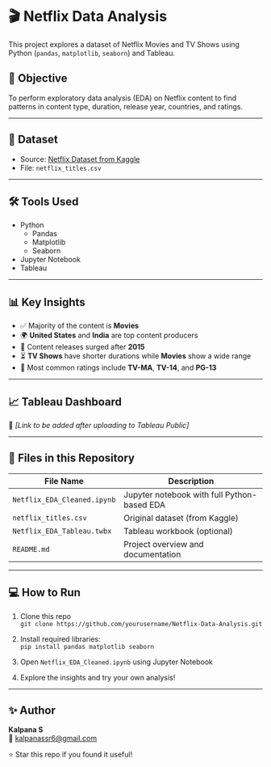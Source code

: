 # 🎬 Netflix Data Analysis

This project explores a dataset of Netflix Movies and TV Shows using Python (`pandas`, `matplotlib`, `seaborn`) and Tableau.

## 🧠 Objective

To perform exploratory data analysis (EDA) on Netflix content to find patterns in content type, duration, release year, countries, and ratings.

---

## 📁 Dataset

- Source: [Netflix Dataset from Kaggle](https://www.kaggle.com/datasets/shivamb/netflix-shows)
- File: `netflix_titles.csv`

---

## 🛠️ Tools Used

- Python
  - Pandas
  - Matplotlib
  - Seaborn
- Jupyter Notebook
- Tableau

---

## 📊 Key Insights

- ✅ Majority of the content is **Movies**
- 🌍 **United States** and **India** are top content producers
- 📅 Content releases surged after **2015**
- ⏳ **TV Shows** have shorter durations while **Movies** show a wide range
- 🔞 Most common ratings include **TV-MA**, **TV-14**, and **PG-13**

---

## 📈 Tableau Dashboard

🔗 *[Link to be added after uploading to Tableau Public]*

---

## 📁 Files in this Repository

| File Name                   | Description                                |
|----------------------------|--------------------------------------------|
| `Netflix_EDA_Cleaned.ipynb` | Jupyter notebook with full Python-based EDA |
| `netflix_titles.csv`        | Original dataset (from Kaggle)              |
| `Netflix_EDA_Tableau.twbx`  | Tableau workbook (optional)                |
| `README.md`                 | Project overview and documentation         |

---

## 💻 How to Run

1. Clone this repo  
   `git clone https://github.com/yourusername/Netflix-Data-Analysis.git`

2. Install required libraries:  
   `pip install pandas matplotlib seaborn`

3. Open `Netflix_EDA_Cleaned.ipynb` using Jupyter Notebook

4. Explore the insights and try your own analysis!

---

## ✨ Author

**Kalpana S**  
📧 kalpanassr6@gmail.com  


⭐ Star this repo if you found it useful!
